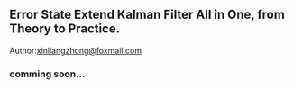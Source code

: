 ## Error State Extend Kalman Filter All in One, from Theory to Practice.

Author:xinliangzhong@foxmail.com

### comming soon...
